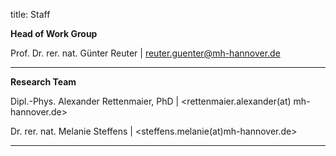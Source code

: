 title: Staff

**Head of Work Group**

Prof. Dr. rer. nat. Günter Reuter | <reuter.guenter@mh-hannover.de>

---------------------------

**Research Team**


Dipl.-Phys. Alexander Rettenmaier, PhD | <rettenmaier.alexander(at) mh-hannover.de>

Dr. rer. nat. Melanie Steffens | <steffens.melanie(at)mh-hannover.de>


-----------------------------
